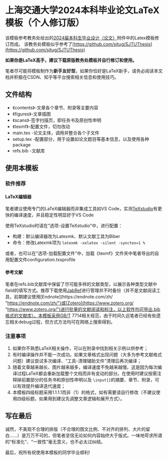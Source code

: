 # 上海交通大学2024本科毕业论文LaTeX模板（个人修订版）

该模板参考教务处给出的[2024届本科生毕业设计（论文）](https://www.jwc.sjtu.edu.cn/info/1041/111791.htm "https://www.jwc.sjtu.edu.cn/info/1041/111791.htm")附件中的Latex模板修订而成。
该教务处模板似乎参考了[https://github.com/sjtug/SJTUThesis](https://github.com/sjtug/SJTUThesis)

**如果你是LaTeX高手，建议下载原版教务处模板并自行修订和使用。**

笔者尽可能将模板制作为**新手友好型**，如果你恰好是LaTeX新手，请务必阅读本文档并积极在CSDN、知乎等平台搜索相关信息和使用技巧。

## 文件结构

* 《contents》-文章各个章节、附录等主要内容
* 《figures》-文章插图
* 《scans》-签字扫描页，即任务书及原创性申明
* 《texmf》-配置文件，切勿改动
* main.tex -论文主体，调用并整合各个子文件
* setup.tex -配置部分，用于设置如论文题目等基本信息，以及使用各种package
* refs.bib -文献库

## 使用本模板

### 软件推荐

#### LaTeX编辑器

笔者建议使用专门的LaTeX编辑器而非集成工具如VS Code，实测[TeXstudio](https://www.texstudio.org/ "https://www.texstudio.org/")有更快的编译速度，并且稳定性明显好于VS Code

使用TeXstudio时请在“选项-设置TeXstudio”中，进行配置：

* 构建：默认编译器改为Latexmk、默认文献工具为Biber
* 命令：修改Latexmk项为 ``latexmk -xelatex -silent -synctex=1 %``

或者，也可以在“选项-加载配置文件”中，加载《texmf》文件夹中笔者导出的自用配置文件configuration.txsprofile

#### 参考文献

笔者在refs.bib文献库中保留了尽可能多样的文献类型，以展示各种类型文献中field的填写方式。推荐下载使用[JabRef](https://www.jabref.org/ "https://www.jabref.org/")进行管理并不时备份（并不是文献阅读工具，前期建议使用[Endnote](https://endnote.com/zh/ "https://endnote.com/zh/")或[Zotero](https://www.zotero.org/ "https://www.zotero.org/")进行批量的文献阅读和标注，以上软件均可导出.bib格式的文献库）。本模板采用GB/T 7714相关规范，由于时间久远笔者已经有些遗忘相关debug过程，但方式方法均可在网络上搜索得到。

### 注意事项

1. 如果你不熟悉LaTeX相关操作，可以在附录中找到相关示例以供参考；
2. 有时编译操作并不能一次成功。如果文章格式出现问题（大多为参考文献格式问题）建议尝试多次编译、“工具-清理辅助文件”清理后再次编译；
3. 随着文章越来越长、图片越来越多，编译速度不免越来越慢。这是因为每次编译过程LaTeX都会重新加载整个文档而非有变动的部分。在使用时建议按需注释掉前置部分的任务书和原创性申明以及 `\input{}`的摘要、章节、附录，可以有效提升编译迭代速度；
4. 本模板四级标题采用1.1.1.1而非（1）的格式，如有需要请自行修改（不建议使用四级标题，如果用到建议先调整文章逻辑和展开方式）。

## 写在最后

诚然，不美观不合理的排版（不合理的图文比例、不对齐的排列、大片的留白……）是万万不可的，但笔者坚信无论如何内容始终大于版式。一味地苛求所谓的“标准化”、“一致性”毫无意义，也不必太过纠结。

最后，祝所有祝使用本模板的同学毕业顺利!
